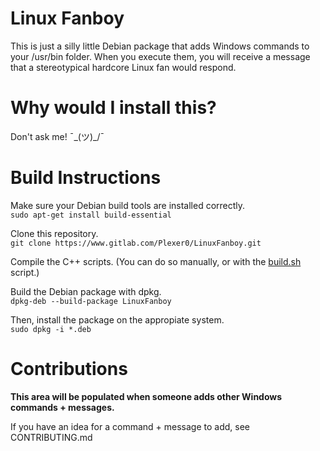 # Linux Fanboy
This is just a silly little Debian package that adds Windows commands to your /usr/bin folder.
When you execute them, you will receive a message that a stereotypical hardcore Linux fan would respond.

# Why would I install this?
Don't ask me! ¯\_(ツ)_/¯

# Build Instructions
Make sure your Debian build tools are installed correctly.<br>
```sudo apt-get install build-essential```

Clone this repository.<br>
```git clone https://www.gitlab.com/Plexer0/LinuxFanboy.git```

Compile the C++ scripts. (You can do so manually, or with the [build.sh](https://www.gitlab.com/Plexer0/LinuxFanboy/build.sh) script.)

Build the Debian package with dpkg.<br>
```dpkg-deb --build-package LinuxFanboy```

Then, install the package on the appropiate system.<br>
```sudo dpkg -i *.deb```

# Contributions
**This area will be populated when someone adds other Windows commands + messages.** <br>

If you have an idea for a command + message to add, see CONTRIBUTING.md
